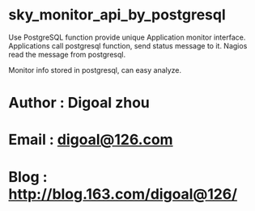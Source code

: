 sky_monitor_api_by_postgresql
=============================

Use PostgreSQL function provide unique Application monitor interface. 
Applications call postgresql function, send status message to it. 
Nagios read the message from postgresql.

Monitor info stored in postgresql, can easy analyze.

# Author : Digoal zhou
# Email : digoal@126.com
# Blog : http://blog.163.com/digoal@126/